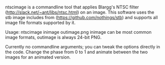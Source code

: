 
ntscimage is a commandline tool that applies Blargg's NTSC filter (http://slack.net/~ant/libs/ntsc.html) on an image.
This software uses the stb image includes from (https://github.com/nothings/stb) and supports all image file formats supported by it.

Usage: ntscimage inimage outimage.png
inimage can be most common image formats, outimage is always 24-bit PNG.

Currently no commandline arguments; you can tweak the options directly in the code.
Change the phase from 0 to 1 and animate between the two images for an animated version.
